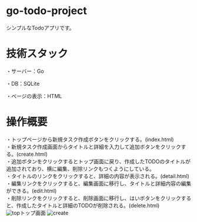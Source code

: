 # go-todo-project
シンプルなTodoアプリです。
# 技術スタック
・サーバー：Go<br>
 
・DB：SQLite<br>
    
・ページの表示：HTML<br>

# 操作概要
・トップページから新規タスク作成ボタンをクリックする。(index.html)<br>
・新規タスク作成画面からタイトルと詳細を入力して追加ボタンをクリックする。(create.html)<br>
・追加ボタンをクリックするとトップ画面に戻り、作成したTODOのタイトルが追加されており、横に編集、削除リンクもつくようにしている。<br>
・タイトルのリンクをクリックすると、詳細の内容が表示される。(detail.html)<br>
・編集リンクをクリックすると、編集画面に移行し、タイトルと詳細内容の編集ができる。(edit.html)<br>
・削除リンクをクリックすると、削除画面に移行し、はいボタンをクリックすると、作成したタイトルと詳細のTODOが削除される。(delete.html)<br>
![top](https://github.com/shuto5/go-todo-project/assets/85450386/66cad927-08a1-4f23-8282-804bea0cdf12)トップ画面
![create](https://github.com/shuto5/go-todo-project/assets/85450386/c496eb08-e0e5-4686-8c1e-aebf98d24a61)

